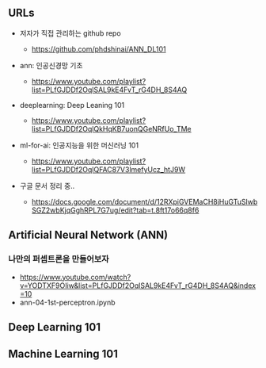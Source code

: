 



## URLs

- 저자가 직접 관리하는 github repo
  - https://github.com/phdshinai/ANN_DL101

- ann: 인공신경망 기초
  - https://www.youtube.com/playlist?list=PLfGJDDf2OqlSAL9kE4FvT_rG4DH_8S4AQ

- deeplearning: Deep Leaning 101
  - https://www.youtube.com/playlist?list=PLfGJDDf2OqlQkHqKB7uonQGeNRfUo_TMe

- ml-for-ai: 인공지능을 위한 머신러닝 101
  - https://www.youtube.com/playlist?list=PLfGJDDf2OqlQFAC87V3lmefyUcz_htJ9W

- 구글 문서 정리 중..
  - https://docs.google.com/document/d/12RXpiGVEMaCH8jHuGTuSlwbSGZ2wbKjqGghRPL7G7ug/edit?tab=t.8ft17o66q8f6



## Artificial Neural Network (ANN)

### 나만의 퍼셉트론을 만들어보자

- https://www.youtube.com/watch?v=YODTXF9OIiw&list=PLfGJDDf2OqlSAL9kE4FvT_rG4DH_8S4AQ&index=10
- ann-04-1st-perceptron.ipynb




## Deep Learning 101


## Machine Learning 101


